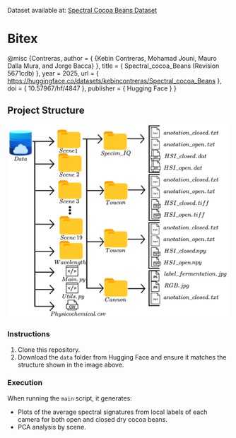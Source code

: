 Dataset available at: [Spectral Cocoa Beans Dataset](https://huggingface.co/datasets/kebincontreras/Spectral_cocoa_Beans/tree/main)

# Bitex
@misc {Contreras,
	author       = { {Kebin Contreras, Mohamad Jouni, Mauro Dalla Mura, and Jorge Bacca} },
	title        = { Spectral_cocoa_Beans (Revision 5671cdb) },
	year         = 2025,
	url          = { https://huggingface.co/datasets/kebincontreras/Spectral_cocoa_Beans },
	doi          = { 10.57967/hf/4847 },
	publisher    = { Hugging Face }
}

## Project Structure

![data_structure](data_structure.png)

### Instructions

1. Clone this repository.
2. Download the `data` folder from Hugging Face and ensure it matches the structure shown in the image above.

### Execution

When running the `main` script, it generates:
- Plots of the average spectral signatures from local labels of each camera for both open and closed dry cocoa beans.
- PCA analysis by scene.
